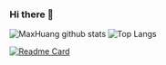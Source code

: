 ### Hi there 👋

![MaxHuang github stats](https://github-readme-stats.vercel.app/api?username=singer0503&count_private=true&hide=issues)
![Top Langs](https://github-readme-stats.vercel.app/api/top-langs/?username=singer0503&layout=compact)

<!--
**singer0503/maxhuang** is a ✨ _special_ ✨ repository because its `README.md` (this file) appears on your GitHub profile.

Here are some ideas to get you started:

- 🔭 I’m currently working on ...
- 🌱 I’m currently learning ...
- 👯 I’m looking to collaborate on ...
- 🤔 I’m looking for help with ...
- 💬 Ask me about ...
- 📫 How to reach me: ...
- 😄 Pronouns: ...
- ⚡ Fun fact: ...
-->

[![Readme Card](https://github-readme-stats.vercel.app/api/pin/?username=singer0503&repo=maxhuang)](https://github.com/singer0503/maxhuang)
